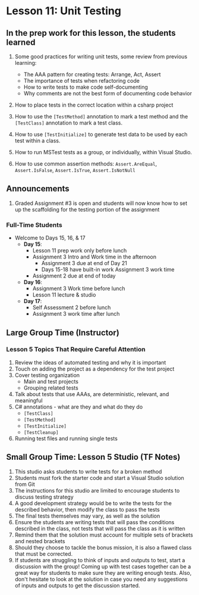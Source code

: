 # Lesson 11: Unit Testing

## In the prep work for this lesson, the students learned

1. Some good practices for writing unit tests, some review from previous learning:

   * The AAA pattern for creating tests: Arrange, Act, Assert
   * The importance of tests when refactoring code
   * How to write tests to make code self-documenting
   * Why comments are not the best form of documenting code behavior

1. How to place tests in the correct location within a csharp project
1. How to use the ``[TestMethod]`` annotation to mark a test method and the ``[TestClass]`` annotation to mark a test class.
1. How to use ``[TestInitialize]`` to generate test data to be used by each test within a class.
1. How to run MSTest tests as a group, or individually, within Visual Studio.
1. How to use common assertion methods: ``Assert.AreEqual``, ``Assert.IsFalse``, ``Assert.IsTrue``, ``Assert.IsNotNull``

## Announcements

1. Graded Assignment #3 is open and students will now know how to set up the scaffolding for the testing portion of the assignment

### Full-Time Students
* Welcome to Days 15, 16, & 17
   * **Day 15**:
      * Lesson 11 prep work only before lunch
      * Assignment 3 Intro and Work time in the afternoon
         * Assignment 3 due at end of Day 21
         * Days 15-18 have built-in work Assignment 3 work time
      * Assignment 2 due at end of today
   * **Day 16**:
      * Assignment 3 Work time before lunch
      * Lesson 11 lecture & studio
   * **Day 17**:
      * Self Assessment 2 before lunch
      * Assignment 3 work time after lunch
       


## Large Group Time (Instructor)

### Lesson 5 Topics That Require Careful Attention

1. Review the ideas of automated testing and why it is important
1. Touch on adding the project as a dependency for the test project
1. Cover testing organization
   * Main and test projects
   * Grouping related tests
1. Talk about tests that use AAAs, are deterministic, relevant, and meaningful
1. C# annotations - what are they and what do they do
   * ``[TestClass]``
   * ``[TestMethod]``
   * ``[TestInitialize]``
   * ``[TestCleanup]``
1. Running test files and running single tests

## Small Group Time: Lesson 5 Studio (TF Notes)

1. This studio asks students to write tests for a broken method
1. Students must fork the starter code and start a Visual Studio solution from Git
1. The instructions for this studio are limited to encourage students to discuss
   testing strategy
1. A good development strategy would be to write the tests for the described behavior, then modify the class to pass the tests
1. The final tests themselves may vary, as well as the solution
1. Ensure the students are writing tests that will pass the conditions described
   in the class, not tests that will pass the class as it is written
1. Remind them that the solution must account for multiple sets of brackets and
   nested brackets
1. Should they choose to tackle the bonus mission, it is also a flawed class that
   must be corrected.
1. If students are struggling to think of inputs and outputs to test, start a discussion with the group! Coming up with test cases together can be a great way for students to make sure they are writing enough tests. Also, don't hesitate to look at the solution in case you need any suggestions of inputs and outputs to get the discussion started.
